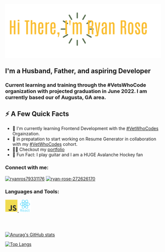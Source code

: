 <img align="Center" src="/intro.svg" />

<h2 align="left">I'm a Husband, Father, and aspiring Developer</h2>

<h3 align="left"> Current learning and training through the #VetsWhoCode organization with projected graduation in June 2022. I am currently based our of Augusta, GA area. </h3>

<h2>⚡️ A Few Quick Facts</h2>
<ul>
<li>🧐 I'm currently learning Frontend Development with the <a href="https://www.vetswhocode.io/about">#VetWhoCodes</a> Orgainzation.</li>
<li>🔭 in prepatation to start working on Resume Generator</a> in collaboration with my <a href="https://www.vetswhocode.io/about">#VetWhoCodes</a> cohort.</li>
<!-- <li>📙 Check out my general <a href="/ResumeRyanRose.pdf">resume</a></li> -->
<li>👨‍💻 Checkout my <a href="https://ryanrose.netlify.app/">portfolio</a></li>
<li>🎉 Fun Fact: I play guitar and I am a HUGE Avalanche Hockey fan</li>
</ul>

<h3 align="left">Connect with me:</h3>
<p align="left">
<a href="https://twitter.com/ryanros79331176" target="blank"><img align="center" src="https://raw.githubusercontent.com/rahuldkjain/github-profile-readme-generator/master/src/images/icons/Social/twitter.svg" alt="ryanros79331176" height="30" width="40" /></a>
<a href="https://linkedin.com/in/ryan-rose-272626170" target="blank"><img align="center" src="https://raw.githubusercontent.com/rahuldkjain/github-profile-readme-generator/master/src/images/icons/Social/linked-in-alt.svg" alt="ryan-rose-272626170" height="30" width="40" /></a>
</p>

<h3 align="left">Languages and Tools:</h3>
<p align="left">
<a href="https://developer.mozilla.org/en-US/docs/Web/JavaScript" target="_blank" rel="noreferrer"> <img src="https://raw.githubusercontent.com/devicons/devicon/master/icons/javascript/javascript-original.svg" alt="javascript" width="40" height="40"/> </a><a href="https://reactjs.org/" target="_blank" rel="noreferrer"> <img src="https://raw.githubusercontent.com/devicons/devicon/master/icons/react/react-original-wordmark.svg" alt="react" width="40" height="40"/> </a> </p>
<br>
<br>

[![Anurag's GitHub stats](https://github-readme-stats.vercel.app/api?username=rmrose78&show_icons=true&theme=gruvbox)](https://github.com/anuraghazra/github-readme-stats)

[![Top Langs](https://github-readme-stats.vercel.app/api/top-langs/?username=rmrose78&show_icons=true&theme=gruvbox)](https://github.com/anuraghazra/github-readme-stats)
